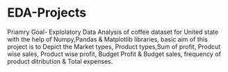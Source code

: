 # EDA-Projects
Priamry Goal- Explolatory Data Analysis of coffee dataset for United state with the help of Numpy,Pandas & Matplotlib libraries, basic aim of this project is to Depict the Market types, Product types,Sum of profit, Prodcut wise sales, Product wise profit, Budget Profit & Budget sales, frequency of product ditribution & Total expenses.
